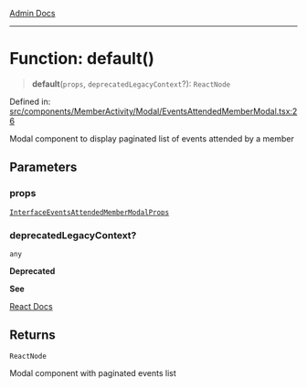 [Admin Docs](/)

***

# Function: default()

> **default**(`props`, `deprecatedLegacyContext`?): `ReactNode`

Defined in: [src/components/MemberActivity/Modal/EventsAttendedMemberModal.tsx:26](https://github.com/PalisadoesFoundation/talawa-admin/blob/main/src/components/MemberActivity/Modal/EventsAttendedMemberModal.tsx#L26)

Modal component to display paginated list of events attended by a member

## Parameters

### props

[`InterfaceEventsAttendedMemberModalProps`](../../../../../types/Event/interface/interfaces/InterfaceEventsAttendedMemberModalProps.md)

### deprecatedLegacyContext?

`any`

**Deprecated**

**See**

[React Docs](https://legacy.reactjs.org/docs/legacy-context.html#referencing-context-in-lifecycle-methods)

## Returns

`ReactNode`

Modal component with paginated events list
